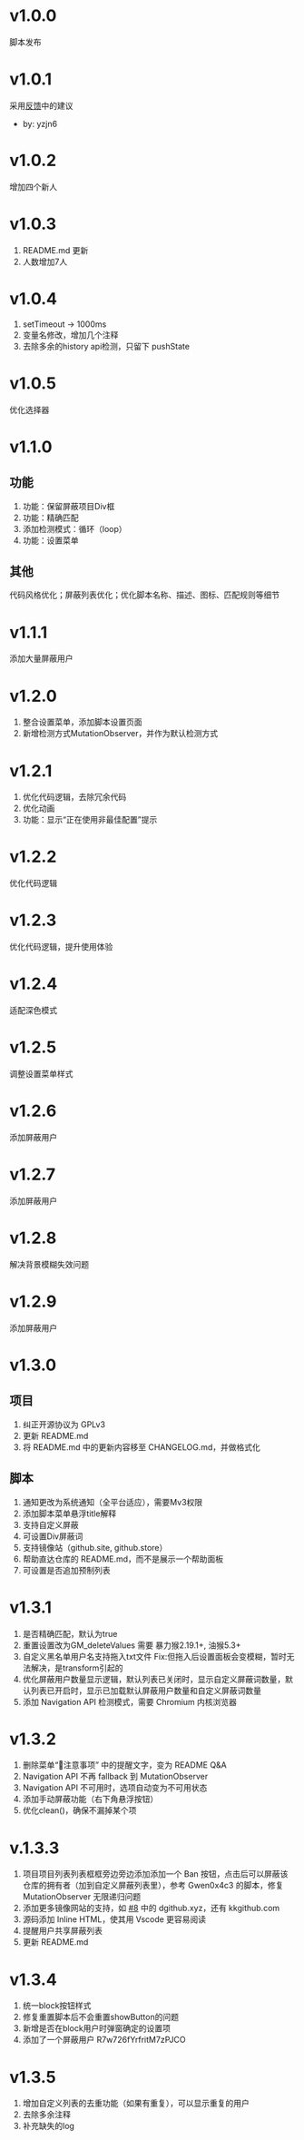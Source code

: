 # v1.0.0
脚本发布

# v1.0.1
采用[反馈](https://greasyfork.org/zh-CN/scripts/473912-github%E6%90%9C%E7%B4%A2%E5%87%80%E5%8C%96/discussions/200819)中的建议
- by: yzjn6

# v1.0.2
增加四个新人

# v1.0.3
1. README.md 更新
2. 人数增加7人

# v1.0.4
1. setTimeout -> 1000ms
2. 变量名修改，增加几个注释
3. 去除多余的history api检测，只留下 pushState

# v1.0.5
优化选择器

# v1.1.0
## 功能
1. 功能：保留屏蔽项目Div框
2. 功能：精确匹配
3. 添加检测模式：循环（loop）
4. 功能：设置菜单

## 其他
代码风格优化；屏蔽列表优化；优化脚本名称、描述、图标、匹配规则等细节

# v1.1.1
添加大量屏蔽用户

# v1.2.0
1. 整合设置菜单，添加脚本设置页面
2. 新增检测方式MutationObserver，并作为默认检测方式

# v1.2.1
1. 优化代码逻辑，去除冗余代码
2. 优化动画
3. 功能：显示“正在使用非最佳配置”提示

# v1.2.2
优化代码逻辑

# v1.2.3
优化代码逻辑，提升使用体验

# v1.2.4
适配深色模式

# v1.2.5
调整设置菜单样式

# v1.2.6
添加屏蔽用户

# v1.2.7
添加屏蔽用户

# v1.2.8
解决背景模糊失效问题

# v1.2.9
添加屏蔽用户

# v1.3.0
## 项目
1. 纠正开源协议为 GPLv3
2. 更新 README.md
2. 将 README.md 中的更新内容移至 CHANGELOG.md，并做格式化

## 脚本
1. 通知更改为系统通知（全平台适应），需要Mv3权限
2. 添加脚本菜单悬浮title解释
3. 支持自定义屏蔽
4. 可设置Div屏蔽词
5. 支持镜像站（github.site, github.store）
6. 帮助直达仓库的 README.md，而不是展示一个帮助面板
7. 可设置是否追加预制列表

# v1.3.1
1. 是否精确匹配，默认为true
2. 重置设置改为GM_deleteValues 需要 暴力猴2.19.1+, 油猴5.3+
3. 自定义黑名单用户名支持拖入txt文件 Fix:但拖入后设置面板会变模糊，暂时无法解决，是transform引起的
4. 优化屏蔽用户数量显示逻辑，默认列表已关闭时，显示自定义屏蔽词数量，默认列表已开启时，显示已加载默认屏蔽用户数量和自定义屏蔽词数量
5. 添加 Navigation API 检测模式，需要 Chromium 内核浏览器

# v1.3.2
1. 删除菜单“🚩注意事项” 中的提醒文字，变为 README Q&A
2. Navigation API 不再 fallback 到 MutationObserver
3. Navigation API 不可用时，选项自动变为不可用状态
4. 添加手动屏蔽功能（右下角悬浮按钮）
5. 优化clean()，确保不漏掉某个项

# v.1.3.3
1. 项目项目列表列表框框旁边旁边添加添加一个 Ban 按钮，点击后可以屏蔽该仓库的拥有者（加到自定义屏蔽列表里），参考 Gwen0x4c3 的脚本，修复 MutationObserver 无限递归问题
2. 添加更多镜像网站的支持，如 [#8](https://github.com/BonjourFeng/Github-Search-Purification/issues/8) 中的 dgithub.xyz，还有 kkgithub.com 
3. 源码添加 Inline HTML，使其用 Vscode 更容易阅读
4. 提醒用户共享屏蔽列表
5. 更新 README.md

# v1.3.4
1. 统一block按钮样式
2. 修复重置脚本后不会重置showButton的问题
3. 新增是否在block用户时弹窗确定的设置项
4. 添加了一个屏蔽用户 R7w726fYrfritM7zPJCO

# v1.3.5
1. 增加自定义列表的去重功能（如果有重复），可以显示重复的用户
2. 去除多余注释
3. 补充缺失的log
